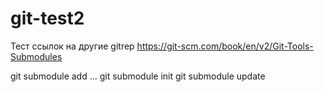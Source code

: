 # git-test2
Тест ссылок на другие gitrep
https://git-scm.com/book/en/v2/Git-Tools-Submodules

git submodule add ...
git submodule init
git submodule update
